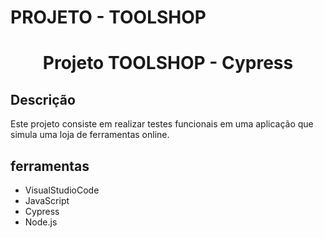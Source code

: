 # PROJETO - TOOLSHOP
<h1 align="center">
Projeto TOOLSHOP - Cypress
</h1>


## Descrição
Este projeto consiste em realizar testes funcionais em uma aplicação que simula uma loja de ferramentas online.
 
## ferramentas
<ul>
  <li>VisualStudioCode</li>
  <li>JavaScript</li>
  <li>Cypress</li>
  <li>Node.js</li>
</ul>
